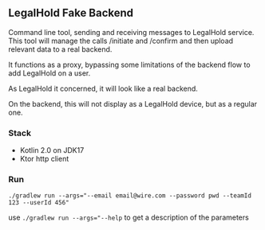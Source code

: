 ## LegalHold Fake Backend

Command line tool, sending and receiving messages to LegalHold service.
This tool will manage the calls /initiate and /confirm and then upload relevant data to a real backend.

It functions as a proxy, bypassing some limitations of the backend flow to add LegalHold on a user.

As LegalHold it concerned, it will look like a real backend.

On the backend, this will not display as a LegalHold device, but as a regular one.

### Stack
- Kotlin 2.0 on JDK17
- Ktor http client

### Run
`./gradlew run --args="--email email@wire.com --password pwd --teamId 123 --userId 456"`

use `./gradlew run --args="--help` to get a description of the parameters